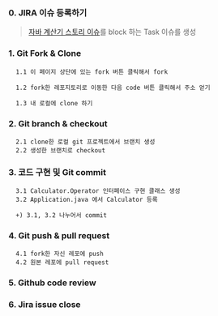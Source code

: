 
### 0. JIRA 이슈 등록하기
> [자바 계산기 스토리 이슈](https://hyosung2.atlassian.net/browse/SCRUM-1?atlOrigin=eyJpIjoiMGRjNjBkOWQxMGY0NDQxZDhlOWFkODc1MWEwZjBhMWEiLCJwIjoiaiJ9)를 block 하는 Task 이슈를 생성




### 1. Git Fork & Clone
```.git
  1.1 이 페이지 상단에 있는 fork 버튼 클릭해서 fork

  1.2 fork한 레포지토리로 이동한 다음 code 버튼 클릭해서 주소 얻기

  1.3 내 로컬에 clone 하기
```


### 2. Git branch & checkout
```.git
  2.1 clone한 로컬 git 프로젝트에서 브랜치 생성
  2.2 생성한 브랜치로 checkout
```

### 3. 코드 구현 및 Git commit
```
  3.1 Calculator.Operator 인터페이스 구현 클래스 생성
  3.2 Application.java 에서 Calculator 등록

  +) 3.1, 3.2 나누어서 commit
```

### 4. Git push & pull request
```
  4.1 fork한 자신 레포에 push
  4.2 원본 레포에 pull request
```

### 5. Github code review


### 6. Jira issue close

